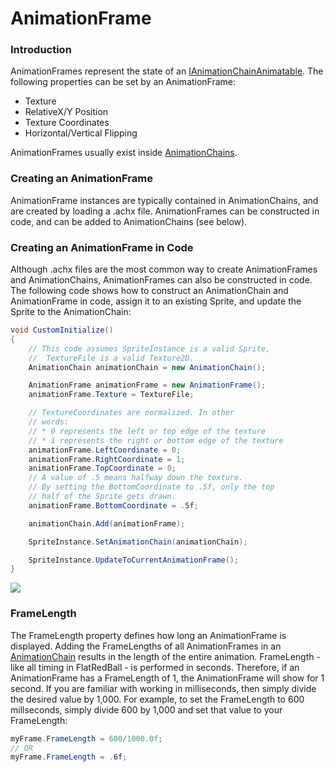 # AnimationFrame

### Introduction

AnimationFrames represent the state of an [IAnimationChainAnimatable](../../../../../frb/docs/index.php). The following properties can be set by an AnimationFrame:

* Texture
* RelativeX/Y Position
* Texture Coordinates
* Horizontal/Vertical Flipping

AnimationFrames usually exist inside [AnimationChains](../../../content/animationchain/).

### Creating an AnimationFrame

AnimationFrame instances are typically contained in AnimationChains, and are created by loading a .achx file. AnimationFrames can be constructed in code, and can be added to AnimationChains (see below).

### Creating an AnimationFrame in Code

Although .achx files are the most common way to create AnimationFrames and AnimationChains, AnimationFrames can also be constructed in code. The following code shows how to construct an AnimationChain and AnimationFrame in code, assign it to an existing Sprite, and update the Sprite to the AnimationChain:

```csharp
void CustomInitialize()
{
    // This code assumes SpriteInstance is a valid Sprite,
    //  TextureFile is a valid Texture2D.
    AnimationChain animationChain = new AnimationChain();

    AnimationFrame animationFrame = new AnimationFrame();
    animationFrame.Texture = TextureFile;

    // TextureCoordinates are normalized. In other
    // words:
    // * 0 represents the left or top edge of the texture
    // * 1 represents the right or bottom edge of the texture
    animationFrame.LeftCoordinate = 0;
    animationFrame.RightCoordinate = 1;
    animationFrame.TopCoordinate = 0;
    // A value of .5 means halfway down the texture. 
    // By setting the BottomCoordinate to .5f, only the top
    // half of the Sprite gets drawn.
    animationFrame.BottomCoordinate = .5f;

    animationChain.Add(animationFrame);

    SpriteInstance.SetAnimationChain(animationChain);

    SpriteInstance.UpdateToCurrentAnimationFrame();
}
```

![](../../../../../.gitbook/assets/2017-05-img\_591e26d7460e5.png)

### FrameLength

The FrameLength property defines how long an AnimationFrame is displayed. Adding the FrameLengths of all AnimationFrames in an [AnimationChain](../../../../../frb/docs/index.php) results in the length of the entire animation. FrameLength - like all timing in FlatRedBall - is performed in seconds. Therefore, if an AnimationFrame has a FrameLength of 1, the AnimationFrame will show for 1 second. If you are familiar with working in milliseconds, then simply divide the desired value by 1,000. For example, to set the FrameLength to 600 millseconds, simply divide 600 by 1,000 and set that value to your FrameLength:

```csharp
myFrame.FrameLength = 600/1000.0f;
// OR
myFrame.FrameLength = .6f;
```
